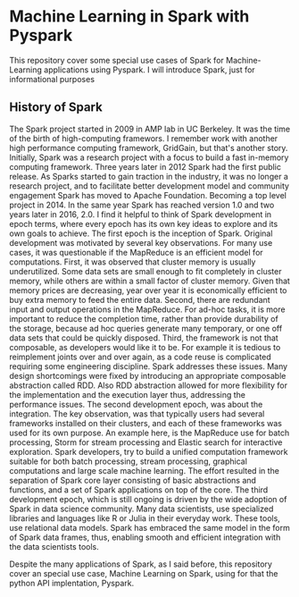 # Machine Learning in Spark with Pyspark

This repository cover some special use cases of Spark for Machine-Learning applications using Pyspark. I will introduce Spark, just for informational purposes

## History of Spark

The Spark project started in 2009 in AMP lab in UC Berkeley. It was the time of the birth of high-computing framewors. I remember work with another high performance computing framework, GridGain, but that's another story. Initially, Spark was a research project with a focus to build a fast in-memory computing framework. Three years later in 2012 Spark had the first public release. 
As Sparks started to gain traction in the industry, it was no longer a research project, 
and to facilitate better development model and community engagement Spark has moved to Apache Foundation. 
Becoming a top level project in 2014. In the same year Spark has reached version 1.0 and two years later in 2016, 2.0. 
I find it helpful to think of Spark development in epoch terms, where every epoch has its own key ideas to explore and its own goals to achieve. 
The first epoch is the inception of Spark. 
Original development was motivated by several key observations. 
For many use cases, it was questionable if the MapReduce is an efficient model for computations. 
First, it was observed that cluster memory is usually underutilized. 
Some data sets are small enough to fit completely in cluster memory, 
while others are within a small factor of cluster memory. 
Given that memory prices are decreasing, year over year it is economically efficient to buy extra memory to feed the entire data. 
Second, there are redundant input and output operations in the MapReduce. 
For ad-hoc tasks, it is more important to reduce the completion time, 
rather than provide durability of the storage, 
because ad hoc queries generate many temporary, 
or one off data sets that could be quickly disposed. 
Third, the framework is not that composable, 
as developers would like it to be. 
For example it is tedious to reimplement joints over and over again, 
as a code reuse is complicated requiring some engineering discipline. 
Spark addresses these issues.
Many design shortcomings were fixed by introducing an appropriate composable abstraction called RDD. 
Also RDD abstraction allowed for more flexibility for the implementation and the execution layer thus, 
addressing the performance issues. 
The second development epoch, was about the integration. 
The key observation, was that typically users had several frameworks installed on their clusters, 
and each of these frameworks was used for its own purpose. 
An example here, is the MapReduce use for batch processing, 
Storm for stream processing and Elastic search for interactive exploration. 
Spark developers, try to build a unified computation framework suitable for both batch processing, 
stream processing, graphical computations and large scale machine learning. 
The effort resulted in the separation of Spark core layer consisting of basic abstractions and functions, 
and a set of Spark applications on top of the core. 
The third development epoch, which is still ongoing is driven by the wide adoption of Spark in data science community. 
Many data scientists, use specialized libraries and languages like R or Julia in their everyday work. 
These tools, use relational data models. Spark has embraced the same model in the form of Spark data frames, thus, enabling smooth and efficient integration with the data scientists tools.

Despite the many applications of Spark, as I said before, this repository cover an special use case, Machine Learning on Spark, using for that the python API implentation, Pyspark.
